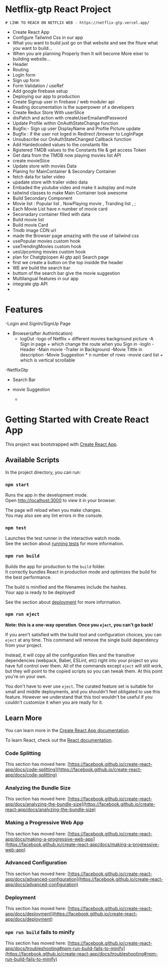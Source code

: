 # Netflix-gtp React Project
    # LINK TO REACH ON NETFLIX WEB - https://netflix-gtp.vercel.app/
  - Create React App
  - Configure Tailwind Css in our app
  - What you want to build just go on that website
     and see the fiture what you want to build...
  - When you are planning Properly then It will become
    More eiser to building website...
  - Header
  - Routing
  - LogIn form
  - Sign up form
  - Form Validation / useRef
  - Add google firebase setup
  - Deploying our app to production
  - Create Signup user in firebase / web moduler api
  - Reading documentation is the superpower of a developers 
  - Create Redux Store With userSlice
  - disPatch and action  with createUserEmailandPassword
  - Update Profile within OnAuthStateChange function
  - Bugfix:- Sign up user DisplayName and Profile Picture update
  - Bugfix : if the user not loged in Redirect  /browser to LogInPage
  - Unsubscribe our OnAuthStateChanged Callback function
  - Add Hardedcoded values to the constants file
  - Rgistered TMDB values to the Constants file & get access Token
  - Get data from the TMDB now playing movies list API
  - create movieSlice
  - Update store  with movies Data
  - Planing for MainContainer & Secondary Container
  - fetch data for tailer video
  - upadate  store with trailer video data
  - Embaded the youtube video  and make it autoplay and mute
  - tailwind classes to make Main Container look awesome
  - Build Secondary Component 
  - Movie list : Popular list , NowPlaying movie , Tranding list , ;
  - Each  Movie List have n number of movie card 
  - Seconadary container filled with data
  - Build movie list 
  - Build movie Card 
  - Tmdb image CDN url 
  - made the Browser page amazing with the use of tailwind css
  - usePopular movies custom hook
  - useTrendingMovies custom hook
  - uesUpcoming movies custom hook 
  - plan for Chatgtp(open AI gtp api) Search page 
  - first we create a button on the top insidde the header
  - WE are build the search bar 
  - buttom of the search bar give the movie suggestion 
  - Multilangual features in our app
  - integrate gtp  API
  - 


  # Features

-Login and SignIn/SignUp Page
- Browser(after Authintication)
  - logOut
    -logo of Netflix + different movies background picture
    -A Sign in page + which change the route when you Sign in
  -logIn
    -Header
    -Main movie
       -Trailer in Background
       -Movie Tittle in description
         -Movie Suggestion * n number of rows
         -movie card list + which is vertical scrollable

-NetflixGtp
  - Search Bar
  - movie Suggestion


       -



# Getting Started with Create React App

This project was bootstrapped with [Create React App](https://github.com/facebook/create-react-app).

## Available Scripts

In the project directory, you can run:

### `npm start`

Runs the app in the development mode.\
Open [http://localhost:3000](http://localhost:3000) to view it in your browser.

The page will reload when you make changes.\
You may also see any lint errors in the console.

### `npm test`

Launches the test runner in the interactive watch mode.\
See the section about [running tests](https://facebook.github.io/create-react-app/docs/running-tests) for more information.

### `npm run build`

Builds the app for production to the `build` folder.\
It correctly bundles React in production mode and optimizes the build for the best performance.

The build is minified and the filenames include the hashes.\
Your app is ready to be deployed!

See the section about [deployment](https://facebook.github.io/create-react-app/docs/deployment) for more information.

### `npm run eject`

**Note: this is a one-way operation. Once you `eject`, you can't go back!**

If you aren't satisfied with the build tool and configuration choices, you can `eject` at any time. This command will remove the single build dependency from your project.

Instead, it will copy all the configuration files and the transitive dependencies (webpack, Babel, ESLint, etc) right into your project so you have full control over them. All of the commands except `eject` will still work, but they will point to the copied scripts so you can tweak them. At this point you're on your own.

You don't have to ever use `eject`. The curated feature set is suitable for small and middle deployments, and you shouldn't feel obligated to use this feature. However we understand that this tool wouldn't be useful if you couldn't customize it when you are ready for it.

## Learn More

You can learn more in the [Create React App documentation](https://facebook.github.io/create-react-app/docs/getting-started).

To learn React, check out the [React documentation](https://reactjs.org/).

### Code Splitting

This section has moved here: [https://facebook.github.io/create-react-app/docs/code-splitting](https://facebook.github.io/create-react-app/docs/code-splitting)

### Analyzing the Bundle Size

This section has moved here: [https://facebook.github.io/create-react-app/docs/analyzing-the-bundle-size](https://facebook.github.io/create-react-app/docs/analyzing-the-bundle-size)

### Making a Progressive Web App

This section has moved here: [https://facebook.github.io/create-react-app/docs/making-a-progressive-web-app](https://facebook.github.io/create-react-app/docs/making-a-progressive-web-app)

### Advanced Configuration

This section has moved here: [https://facebook.github.io/create-react-app/docs/advanced-configuration](https://facebook.github.io/create-react-app/docs/advanced-configuration)

### Deployment

This section has moved here: [https://facebook.github.io/create-react-app/docs/deployment](https://facebook.github.io/create-react-app/docs/deployment)

### `npm run build` fails to minify

This section has moved here: [https://facebook.github.io/create-react-app/docs/troubleshooting#npm-run-build-fails-to-minify](https://facebook.github.io/create-react-app/docs/troubleshooting#npm-run-build-fails-to-minify)
